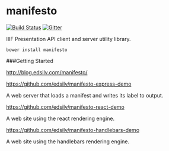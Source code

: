 # manifesto

[![Build Status](https://travis-ci.org/UniversalViewer/manifesto.svg?branch=master)](https://travis-ci.org/UniversalViewer/manifesto) [![Gitter](https://badges.gitter.im/Join%20Chat.svg)](https://gitter.im/UniversalViewer/manifesto?utm_source=badge&utm_medium=badge&utm_campaign=pr-badge&utm_content=badge)

IIIF Presentation API client and server utility library.

    bower install manifesto

###Getting Started

http://blog.edsilv.com/manifesto/

https://github.com/edsilv/manifesto-express-demo 

A web server that loads a manifest and writes its label to output.

https://github.com/edsilv/manifesto-react-demo

A web site using the react rendering engine.

https://github.com/edsilv/manifesto-handlebars-demo

A web site using the handlebars rendering engine.
